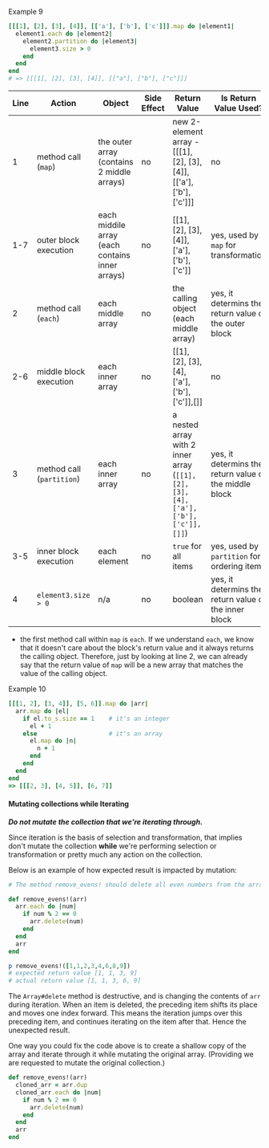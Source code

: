 Example 9

```ruby
[[[1], [2], [3], [4]], [['a'], ['b'], ['c']]].map do |element1|
  element1.each do |element2|
    element2.partition do |element3|
      element3.size > 0
    end
  end
end
# => [[[1], [2], [3], [4]], [["a"], ["b"], ["c"]]]
```



| Line | Action                    | Object                                          | Side Effect | Return Value                                                 | Is Return Value Used?                                  |
| ---- | ------------------------- | ----------------------------------------------- | ----------- | ------------------------------------------------------------ | ------------------------------------------------------ |
| 1    | method call (`map`)       | the outer array (contains 2 middle arrays)      | no          | new 2-element array - [[[1], [2], [3], [4]], [['a'], ['b'], ['c']]] | no                                                     |
| 1-7  | outer block execution     | each middile array (each contains inner arrays) | no          | [[1], [2], [3], [4]],['a'], ['b'], ['c']]                    | yes, used by `map` for transformation                  |
| 2    | method call (`each`)      | each middle array                               | no          | the calling object (each middle array)                       | yes, it determins the return value of the outer block  |
| 2-6  | middle block execution    | each inner array                                | no          | [[1], [2], [3], [4],['a'], ['b'], ['c']],[]]                 | no                                                     |
| 3    | method call (`partition`) | each inner array                                | no          | a nested array with 2 inner array (`[[1], [2], [3], [4],['a'], ['b'], ['c']],[]]`) | yes, it determins the return value of the middle block |
| 3-5  | inner block execution     | each element                                    | no          | `true` for all items                                         | yes, used by `partition` for ordering items            |
| 4    | `element3.size > 0`       | n/a                                             | no          | boolean                                                      | yes, it determins the return value of the inner block  |

*  the first method call within `map` is `each`. If we understand `each`, we know that it doesn't care about the block's return value and it always returns the calling object. Therefore, just by looking at line 2, we can already say that the return value of `map` will be a new array that matches the value of the calling object. 



Example 10

```ruby
[[[1, 2], [3, 4]], [5, 6]].map do |arr|
  arr.map do |el|
    if el.to_s.size == 1    # it's an integer
      el + 1
    else                    # it's an array
      el.map do |n|
        n + 1
      end
    end
  end
end
=> [[[2, 3], [4, 5]], [6, 7]]

```

#### Mutating collections while Iterating

***Do not mutate the collection that we're iterating through.*** 

 Since iteration is the basis of selection and transformation, that implies don't mutate the collection **while** we're performing selection or transformation or pretty much any action on the collection.

Below is an example of how expected result is impacted by mutation:

``` ruby
# The method remove_evens! should delete all even numbers from the array passed in as the argument.

def remove_evens!(arr)
  arr.each do |num|
    if num % 2 == 0
      arr.delete(num)
    end
  end
  arr
end

p remove_evens!([1,1,2,3,4,6,8,9])
# expected return value [1, 1, 3, 9]
# actual return value [1, 1, 3, 6, 9]
```

The `Array#delete` method is destructive, and is changing the contents of `arr `during iteration. When an item is deleted, the preceding item shifts its place and moves one index forward. This means the iteration jumps over this preceding item, and continues iterating on the item after that. Hence the unexpected result.



One way you could fix the code above is to create a shallow copy of the array and iterate through it while mutating the original array. (Providing we are requested to mutate the original collection.)

```ruby
def remove_evens!(arr)
  cloned_arr = arr.dup
  cloned_arr.each do |num|
    if num % 2 == 0
      arr.delete(num)
    end
  end
  arr
end
```

